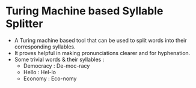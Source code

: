 # Turing Machine based Syllable Splitter

- A Turing machine based tool that can be used to split words into their corresponding syllables. 
- It proves helpful in making pronunciations clearer and for hyphenation.
- Some trivial words & their syllables :
  - Democracy : De-moc-racy
  - Hello : Hel-lo
  - Economy : Eco-nomy
